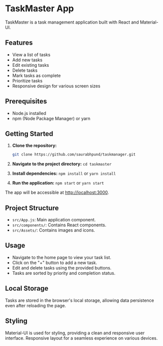# TaskMaster App

TaskMaster is a task management application built with React and Material-UI.

## Features

- View a list of tasks
- Add new tasks
- Edit existing tasks
- Delete tasks
- Mark tasks as complete
- Prioritize tasks
- Responsive design for various screen sizes

## Prerequisites

- Node.js installed
- npm (Node Package Manager) or yarn

## Getting Started

1. **Clone the repository:**

   ```bash
   git clone https://github.com/saurabhpund/taskmanager.git

2. **Navigate to the project directory:**
	 `cd taskmaster`

3. **Install dependencies:**
	`npm install`
	or
	`yarn install`
	
4. **Run the application:**
	`npm start`
	or
	`yarn start`

The app will be accessible at [http://localhost:3000](http://localhost:3000/).


## Project Structure

-   `src/App.js`: Main application component.
-   `src/components/`: Contains React components.
-   `src/Assets/`: Contains images and icons.

## Usage

-   Navigate to the home page to view your task list.
-   Click on the "+" button to add a new task.
-   Edit and delete tasks using the provided buttons.
-   Tasks are sorted by priority and completion status.

## Local Storage

Tasks are stored in the browser's local storage, allowing data persistence even after reloading the page.

## Styling

Material-UI is used for styling, providing a clean and responsive user interface.
Responsive layout for a seamless experience on various devices.
